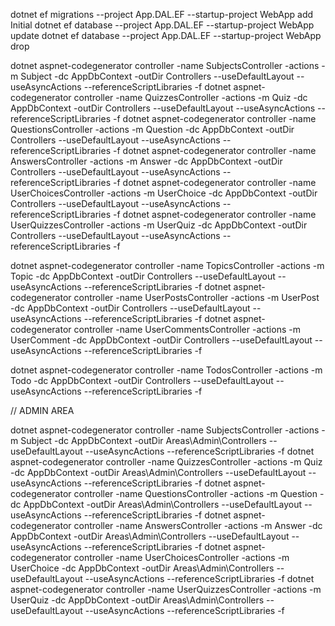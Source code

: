 dotnet ef migrations --project App.DAL.EF --startup-project WebApp add Initial
dotnet ef database --project App.DAL.EF --startup-project WebApp update
dotnet ef database --project App.DAL.EF --startup-project WebApp drop

dotnet aspnet-codegenerator controller -name SubjectsController        -actions -m  Subject        -dc AppDbContext -outDir Controllers --useDefaultLayout --useAsyncActions --referenceScriptLibraries -f
dotnet aspnet-codegenerator controller -name QuizzesController        -actions -m  Quiz        -dc AppDbContext -outDir Controllers --useDefaultLayout --useAsyncActions --referenceScriptLibraries -f
dotnet aspnet-codegenerator controller -name QuestionsController        -actions -m  Question        -dc AppDbContext -outDir Controllers --useDefaultLayout --useAsyncActions --referenceScriptLibraries -f
dotnet aspnet-codegenerator controller -name AnswersController        -actions -m  Answer        -dc AppDbContext -outDir Controllers --useDefaultLayout --useAsyncActions --referenceScriptLibraries -f
dotnet aspnet-codegenerator controller -name UserChoicesController        -actions -m  UserChoice        -dc AppDbContext -outDir Controllers --useDefaultLayout --useAsyncActions --referenceScriptLibraries -f
dotnet aspnet-codegenerator controller -name UserQuizzesController        -actions -m  UserQuiz        -dc AppDbContext -outDir Controllers --useDefaultLayout --useAsyncActions --referenceScriptLibraries -f

dotnet aspnet-codegenerator controller -name TopicsController        -actions -m  Topic        -dc AppDbContext -outDir Controllers --useDefaultLayout --useAsyncActions --referenceScriptLibraries -f
dotnet aspnet-codegenerator controller -name UserPostsController        -actions -m  UserPost        -dc AppDbContext -outDir Controllers --useDefaultLayout --useAsyncActions --referenceScriptLibraries -f
dotnet aspnet-codegenerator controller -name UserCommentsController        -actions -m  UserComment        -dc AppDbContext -outDir Controllers --useDefaultLayout --useAsyncActions --referenceScriptLibraries -f

dotnet aspnet-codegenerator controller -name TodosController        -actions -m  Todo        -dc AppDbContext -outDir Controllers --useDefaultLayout --useAsyncActions --referenceScriptLibraries -f

// ADMIN AREA

dotnet aspnet-codegenerator controller -name SubjectsController        -actions -m  Subject        -dc AppDbContext -outDir Areas\Admin\Controllers --useDefaultLayout --useAsyncActions --referenceScriptLibraries -f
dotnet aspnet-codegenerator controller -name QuizzesController        -actions -m  Quiz        -dc AppDbContext -outDir Areas\Admin\Controllers --useDefaultLayout --useAsyncActions --referenceScriptLibraries -f
dotnet aspnet-codegenerator controller -name QuestionsController        -actions -m  Question        -dc AppDbContext -outDir Areas\Admin\Controllers --useDefaultLayout --useAsyncActions --referenceScriptLibraries -f
dotnet aspnet-codegenerator controller -name AnswersController        -actions -m  Answer        -dc AppDbContext -outDir Areas\Admin\Controllers --useDefaultLayout --useAsyncActions --referenceScriptLibraries -f
dotnet aspnet-codegenerator controller -name UserChoicesController        -actions -m  UserChoice        -dc AppDbContext -outDir Areas\Admin\Controllers --useDefaultLayout --useAsyncActions --referenceScriptLibraries -f
dotnet aspnet-codegenerator controller -name UserQuizzesController        -actions -m  UserQuiz        -dc AppDbContext -outDir Areas\Admin\Controllers --useDefaultLayout --useAsyncActions --referenceScriptLibraries -f
